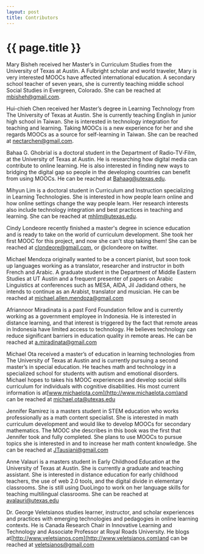 ```yaml
---
layout: post
title: Contributors
---
```


{{ page.title }}
================

Mary Bisheh received her Master’s in Curriculum Studies from the
University of Texas at Austin. A Fulbright scholar and world traveler,
Mary is very interested MOOCs have affected international education. A
secondary school teacher of seven years, she is currently teaching
middle school Social Studies in Evergreen, Colorado. She can be reached
at [mbisheh@gmail.com](mailto:mbisheh@gmail.com).

Hui-chieh Chen received her Master’s degree in Learning Technology from
The University of Texas at Austin. She is currently teaching English in
junior high school in Taiwan. She is interested in technology
integration for teaching and learning. Taking MOOCs is a new experience
for her and she regards MOOCs as a source for self-learning in Taiwan.
She can be reached at
[nectarchen@gmail.com](mailto:nectarchen@gmail.com).

Bahaa G. Ghobrial is a doctoral student in the Department of
Radio‐TV‐Film, at the University of Texas at Austin. He is researching
how digital media can contribute to online learning. He is also
interested in finding new ways to bridging the digital gap so people in
the developing countries can benefit from using MOOCs. He can be reached
at [Bahaag@utexas.edu](mailto:Bahaag@utexas.edu).

Mihyun Lim is a doctoral student in Curriculum and Instruction
specializing in Learning Technologies. She is interested in how people
learn online and how online settings change the way people learn. Her
research interests also include technology integration and best
practices in teaching and learning. She can be reached at
[mhlim@utexas.edu](mailto:mhlim@utexas.edu).

Cindy Londeore recently finished a master's degree in science education
and is ready to take on the world of curriculum development. She took
her first MOOC for this project, and now she can't stop taking them! She
can be reached at [clondeore@gmail.com](mailto:clondeore@gmail.com), or
@clondeore on twitter.

Michael Mendoza originally wanted to be a concert pianist, but soon took
up languages working as a translator, researcher and instructor in both
French and Arabic. A graduate student in the Department of Middle
Eastern Studies at UT Austin and a frequent presenter of papers on
Arabic Linguistics at conferences such as MESA, AIDA, Jil Jadidand
others, he intends to continue as an Arabist, translator and musician.
He can be reached at
[michael.allen.mendoza@gmail.com](mailto:michael.allen.mendoza@gmail.com)

Afriannoor Miradinata is a past Ford Foundation fellow and is currently
working as a government employee in Indonesia. He is interested in
distance learning, and that interest is triggered by the fact that
remote areas in Indonesia have limited access to technology. He believes
technology can reduce significant barriers in education quality in
remote areas. He can be reached at
[a.miradinata@gmail.com](mailto:a.miradinata@gmail.com)

Michael Ota received a master’s of education in learning technologies
from The University of Texas at Austin and is currently pursuing a
second master’s in special education. He teaches math and technology in
a specialized school for students with autism and emotional disorders.
Michael hopes to takes his MOOC experiences and develop social skills
curriculum for individuals with cognitive disabilities. His most current
information is
at[](http://www.michaelota.com)[www.michaelota.com](http://www.michaelota.com)and
can be reached at
[michael.ota@utexas.edu](mailto:michael.ota@utexas.edu)

Jennifer Ramirez is a masters student in STEM education who works
professionally as a math content specialist. She is interested in math
curriculum development and would like to develop MOOCs for secondary
mathematics. The MOOC she describes in this book was the first that
Jennifer took and fully completed. She plans to use MOOCs to pursue
topics she is interested in and to increase her math content knowledge.
She can be reached at [JTausiani@gmail.com](mailto:JTausiani@gmail.com)

Anne Valauri is a masters student in Early Childhood Education at the
University of Texas at Austin. She is currently a graduate and teaching
assistant. She is interested in distance education for early childhood
teachers, the use of web 2.0 tools, and the digital divide in elementary
classrooms. She is still using DuoLingo to work on her language skills
for teaching multilingual classrooms. She can be reached at
[avalauri@utexas.edu](mailto:avalauri@utexas.edu)

Dr. George Veletsianos studies learner, instructor, and scholar
experiences and practices with emerging technologies and pedagogies in
online learning contexts. He is Canada Research Chair in Innovative
Learning and Technology and Associate Professor at Royal Roads
University. He blogs
at[](http://www.veletsianos.com)[http://www.veletsianos.com](http://www.veletsianos.com)and
can be reached at [veletsianos@gmail.com](mailto:veletsianos@gmail.com)